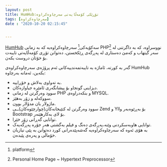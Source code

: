 ```yaml
---
layout: post
title: HumHub:تۆڕێکی کۆمەڵایەتی سەرچاوەکراوە
tags: [سەرچاوەکراوە]
date : "2020-10-20 02:15:45"


---
```




[HumHub](https://github.com/humhub/humhub) سەکۆیەکی[^١] سەرچاوەکراوەیە کە بە زمانی PHP[^٢] نووسراوە، کە بە داگرتنی لە سەر گیتهاب و کەمێ دەستاری  لە پەڕگەی ڕێکخستن، دەتوانن تۆڕی کۆمەڵایەتی تایبەت بۆ خۆتان دروست بکەن.

گەر بە کورتە، ئاماژە بە تایبەتمەندییەکانی ئەم پرۆژەی سەرچاوەکراوەی  HumHub بکەین، ئەمانە بەرچاوە:

- بە تەواوی بەلاش و خۆڕاییە.
- دیزاینی گونجاو بۆ  پیشانگەری ئامێرە جیاوازەکان.
- سوود وەرگرتن لە زمانی PHP  و بنکەدراوەی MYSQL.
- سووکەلە و زۆر بەهێز.
- ماژولار یان مدۆلار بوون.
- سوود وەرگرتن لە کتێبخانەکان(چوارچێوەکان)ــی Zend و YIIبۆ بەڕێوەبەر و Bootstrap بۆ لای بەکارهێنەر.
- توانایی گەڕانی زۆر خێرا.
- توانایی هاوبەسکردنی وێنە،پەڕگەی دەنگ و فیلم بەگشتی هەر جۆرە پەڕگەیەک.
- بە هۆی ئەوە کە سەرچاوەکراوەیە گەشەپێدەرانی کورد دەتوانن بە پێی نیازیان خۆماڵی و پەرەی پێبدەن.





[^١]:  platform
[^٢]: Personal Home Page ~ Hypertext Preprocessor